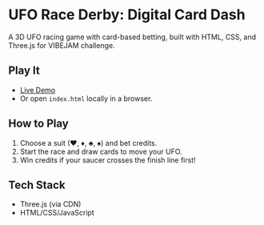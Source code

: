 # UFO Race Derby: Digital Card Dash
A 3D UFO racing game with card-based betting, built with HTML, CSS, and Three.js for VIBEJAM challenge.

## Play It
- [Live Demo](https://synthetic-intelligence-alchemist.github.io/UFO-race-derby/)
- Or open `index.html` locally in a browser.

## How to Play
1. Choose a suit (♥, ♦, ♣, ♠) and bet credits.
2. Start the race and draw cards to move your UFO.
3. Win credits if your saucer crosses the finish line first!

## Tech Stack
- Three.js (via CDN)
- HTML/CSS/JavaScript
